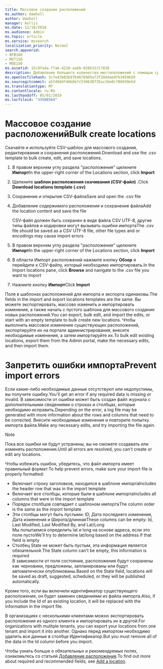 ```yaml
---
title: Массовое создание расположений
ms.author: dawholl
author: dawholl
manager: kellis
ms.date: 12/18/2018
ms.audience: Admin
ms.topic: article
ms.service: mssearch
localization_priority: Normal
search.appverid:
- BFB160
- MET150
- MOE150
ms.assetid: 15c9fada-f7a6-4210-aa6b-028b32217830
description: Добавление большого количества местоположений с помощью средств импорта для портала администрирования поиска Microsoft
ms.openlocfilehash: 3c7e43b03b97b46769d5e73f20ddae47b3459b59
ms.sourcegitcommit: a5fd9d4f46bbb7c539630735ac16e0c786939e5d
ms.translationtype: MT
ms.contentlocale: ru-RU
ms.lasthandoff: 05/01/2019
ms.locfileid: "33508564"
---
```

# <a name="bulk-create-locations"></a><span data-ttu-id="69f01-103">Массовое создание расположений</span><span class="sxs-lookup"><span data-stu-id="69f01-103">Bulk create locations</span></span>

<span data-ttu-id="69f01-104">Скачайте и используйте CSV-шаблон для массового создания, редактирования и сохранения расположений.</span><span class="sxs-lookup"><span data-stu-id="69f01-104">Download and use the .csv template to bulk create, edit, and save locations.</span></span> 
  
1. <span data-ttu-id="69f01-105">В правом верхнем углу раздела "расположения" щелкните **Импорт**</span><span class="sxs-lookup"><span data-stu-id="69f01-105">In the upper-right corner of the Locations section, click **Import**</span></span>
    
2. <span data-ttu-id="69f01-106">Щелкните **шаблон расположения скачивания (CSV-файл)** .</span><span class="sxs-lookup"><span data-stu-id="69f01-106">Click **Download locations template (.csv)**</span></span>
    
3. <span data-ttu-id="69f01-107">Сохранение и открытие CSV-файла</span><span class="sxs-lookup"><span data-stu-id="69f01-107">Save and open the .csv file</span></span>
    
4. <span data-ttu-id="69f01-108">Добавление содержимого расположения и сохранение файла</span><span class="sxs-lookup"><span data-stu-id="69f01-108">Add the location content and save the file</span></span>

    <span data-ttu-id="69f01-109">CSV-файл должен быть сохранен в виде файла CSV UTF-8, другие типы файлов и кодировки могут вызывать ошибки импорта</span><span class="sxs-lookup"><span data-stu-id="69f01-109">The .csv file should be saved as a CSV UTF-8 file, other file types and or encodings may cause import errors</span></span>
    
5. <span data-ttu-id="69f01-110">В правом верхнем углу раздела "расположения" щелкните **Импорт**</span><span class="sxs-lookup"><span data-stu-id="69f01-110">In the upper-right corner of the Locations section, click **Import**</span></span>
    
6. <span data-ttu-id="69f01-111">В области Импорт расположений нажмите кнопку **Обзор** и перейдите к CSV-файлу, который необходимо импортировать.</span><span class="sxs-lookup"><span data-stu-id="69f01-111">In the Import locations pane, click **Browse** and navigate to the .csv file you want to import</span></span> 
    
7. <span data-ttu-id="69f01-112">Нажмите кнопку **Импорт**</span><span class="sxs-lookup"><span data-stu-id="69f01-112">Click **Import**</span></span>

<span data-ttu-id="69f01-113">Поля в шаблонах расположений для импорта и экспорта одинаковы.</span><span class="sxs-lookup"><span data-stu-id="69f01-113">The fields in the import and export locations templates are the same.</span></span> <span data-ttu-id="69f01-114">Вы можете экспортировать, массово изменить и импортировать изменения, а также начать с пустого шаблона для массового создания новых расположений.</span><span class="sxs-lookup"><span data-stu-id="69f01-114">You can export, bulk edit, and import the edits, or start with an empty template to bulk create new locations.</span></span> <span data-ttu-id="69f01-115">Чтобы выполнить массовое изменение существующих расположений, экспортируйте их на портале администрирования, внесите необходимые изменения, а затем импортируйте их.</span><span class="sxs-lookup"><span data-stu-id="69f01-115">To bulk edit existing locations, export them from the Admin portal, make the necessary edits, and then import them.</span></span>

# <a name="prevent-import-errors"></a><span data-ttu-id="69f01-116">Запретить ошибки импорта</span><span class="sxs-lookup"><span data-stu-id="69f01-116">Prevent import errors</span></span>  
<span data-ttu-id="69f01-117">Если какие-либо необходимые данные отсутствуют или недопустимы, вы получите ошибку.</span><span class="sxs-lookup"><span data-stu-id="69f01-117">You'll get an error if any required data is missing or invalid.</span></span> <span data-ttu-id="69f01-118">В зависимости от ошибки может быть создан файл журнала с дополнительными сведениями о строках и столбцах, которые необходимо исправить.</span><span class="sxs-lookup"><span data-stu-id="69f01-118">Depending on the error, a log file may be generated with more information about the rows and columns that need to be corrected.</span></span> <span data-ttu-id="69f01-119">Внесите необходимые изменения и повторите попытку импорта файла.</span><span class="sxs-lookup"><span data-stu-id="69f01-119">Make any necessary edits, and try importing the file again.</span></span>
  
> [!NOTE]
> <span data-ttu-id="69f01-120">Пока все ошибки не будут устранены, вы не сможете создавать или изменять расположения.</span><span class="sxs-lookup"><span data-stu-id="69f01-120">Until all errors are resolved, you can't create or edit any locations.</span></span> 

<span data-ttu-id="69f01-121">Чтобы избежать ошибок, убедитесь, что файл импорта имеет правильный формат:</span><span class="sxs-lookup"><span data-stu-id="69f01-121">To help prevent errors, make sure your import file is properly formatted:</span></span>
- <span data-ttu-id="69f01-122">Включает строку заголовков, находился в шаблоне импорта</span><span class="sxs-lookup"><span data-stu-id="69f01-122">Includes the header row that was in the import template</span></span>
- <span data-ttu-id="69f01-123">Включает все столбцы, которые были в шаблоне импорта</span><span class="sxs-lookup"><span data-stu-id="69f01-123">Includes all columns that were in the import template</span></span>
- <span data-ttu-id="69f01-124">Порядок столбцов совпадает с шаблоном импорта</span><span class="sxs-lookup"><span data-stu-id="69f01-124">The column order is the same as the import template</span></span>
- <span data-ttu-id="69f01-125">Эти столбцы могут быть пустыми: ID, Дата последнего изменения, Дата изменения и Широта/длинная</span><span class="sxs-lookup"><span data-stu-id="69f01-125">These columns can be empty: Id, Last Modified, Last Modified By, and Lat/Long</span></span>  
<span data-ttu-id="69f01-126">Мы попытаемся определить lat и long на основе адреса, если это поле пусто</span><span class="sxs-lookup"><span data-stu-id="69f01-126">We'll try to determine lat/long based on the address if that field is empty</span></span>
- <span data-ttu-id="69f01-127">Столбец State не может быть пустым, эта информация является обязательной.</span><span class="sxs-lookup"><span data-stu-id="69f01-127">The State column can't be empty, this information is required</span></span>  
<span data-ttu-id="69f01-128">В зависимости от поля состояние, расположения будут сохранены как черновики, предложены, запланированы или будут автоматически опубликованы.</span><span class="sxs-lookup"><span data-stu-id="69f01-128">Based on the State field, locations will be saved as draft, suggested, scheduled, or they will be published automatically.</span></span>

<span data-ttu-id="69f01-129">Кроме того, если вы включили идентификатор существующего расположения, он будет заменен сведениями из файла импорта.</span><span class="sxs-lookup"><span data-stu-id="69f01-129">Also, if you include the Id of an existing location, it will be replaced with the information in the import file.</span></span>

<span data-ttu-id="69f01-130">В организациях с несколькими клиентами можно экспортировать расположения из одного клиента и импортировать их в другой.</span><span class="sxs-lookup"><span data-stu-id="69f01-130">For organizations with mulitple tenants, you can export your locations from one tenant and import it into another.</span></span> <span data-ttu-id="69f01-131">Однако перед импортом необходимо удалить все данные в столбце Идентификатор.</span><span class="sxs-lookup"><span data-stu-id="69f01-131">But you must remove all of the data in the Id column before you import.</span></span>
  
<span data-ttu-id="69f01-132">Чтобы узнать больше о обязательных и рекомендуемых полях, ознакомьтесь со статьей [Добавление расположения](add-a-location.md).</span><span class="sxs-lookup"><span data-stu-id="69f01-132">To find out more about required and recommended fields, see [Add a location](add-a-location.md).</span></span>

  

